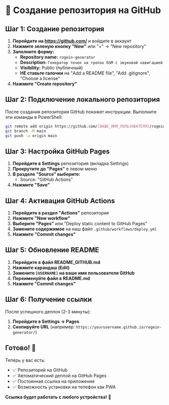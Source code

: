 # 🚀 Создание репозитория на GitHub

## Шаг 1: Создание репозитория

1. **Перейдите на https://github.com/** и войдите в аккаунт
2. **Нажмите зеленую кнопку "New"** или "+" → "New repository"
3. **Заполните форму:**
   - **Repository name:** `rogein-generator`
   - **Description:** `Генератор точек на тропах OSM с звуковой навигацией`
   - **Visibility:** Public (публичный)
   - **НЕ ставьте галочки** на "Add a README file", "Add .gitignore", "Choose a license"
4. **Нажмите "Create repository"**

## Шаг 2: Подключение локального репозитория

После создания репозитория GitHub покажет инструкции. Выполните эти команды в PowerShell:

```bash
git remote add origin https://github.com/[ВАШЕ_ИМЯ_ПОЛЬЗОВАТЕЛЯ]/rogein-generator.git
git branch -M main
git push -u origin main
```

## Шаг 3: Настройка GitHub Pages

1. **Перейдите в Settings** репозитория (вкладка Settings)
2. **Прокрутите до "Pages"** в левом меню
3. **В разделе "Source" выберите:**
   - Source: "GitHub Actions"
4. **Нажмите "Save"**

## Шаг 4: Активация GitHub Actions

1. **Перейдите в раздел "Actions"** репозитория
2. **Нажмите "New workflow"**
3. **Выберите "Pages"** или "Deploy static content to GitHub Pages"
4. **Замените содержимое** на наш файл `.github/workflows/deploy.yml`
5. **Нажмите "Commit changes"**

## Шаг 5: Обновление README

1. **Перейдите в файл README_GITHUB.md**
2. **Нажмите карандаш (Edit)**
3. **Замените `[USERNAME]` на ваше имя пользователя GitHub**
4. **Переименуйте файл в README.md**
5. **Нажмите "Commit changes"**

## Шаг 6: Получение ссылки

После успешного деплоя (2-3 минуты):

1. **Перейдите в Settings → Pages**
2. **Скопируйте URL** (например: `https://yourusername.github.io/rogein-generator/`)

## Готово! 🎉

Теперь у вас есть:
- ✅ Репозиторий на GitHub
- ✅ Автоматический деплой на GitHub Pages
- ✅ Постоянная ссылка на приложение
- ✅ Возможность установки на телефон как PWA

**Ссылка будет работать с любого устройства!** 📱

